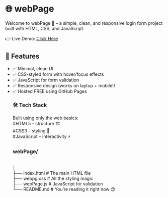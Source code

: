<h1>🌐 webPage</h1>

Welcome to webPage 🎉 – a simple, clean, and responsive login form project built with HTML, CSS, and JavaScript.

👉 Live Demo: <a href="shreya-103.github.io/webPage"> Click Here </a> <br>
<h2>🎨 Features</h2>
<ul> <li>
✅ Minimal, clean UI
</li> <li>
✅ CSS-styled form with hover/focus effects
</li>   <li>
✅ JavaScript for form validation
</li>  <li>
✅ Responsive design (works on laptop + mobile!)
</li>      <li>
✅ Hosted FREE using GitHub Pages
</li>
<h3>🛠️ Tech Stack</h3> 
Built using only the web basics: <br>
#HTML5 – structure 🏗️ <br>
#CSS3 – styling 🎨 <br>
#JavaScript – interactivity ⚡ <br>

<h3>webPage/ </h3><br>
│ <br>
├── index.html     # The main HTML file <br>
├── webpg.css      # All the styling magic<br> 
├── webPage.js     # JavaScript for validation <br>
└── README.md      # You’re reading it right now 😉
